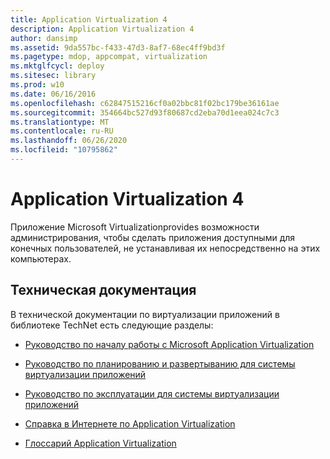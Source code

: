 ```yaml
---
title: Application Virtualization 4
description: Application Virtualization 4
author: dansimp
ms.assetid: 9da557bc-f433-47d3-8af7-68ec4ff9bd3f
ms.pagetype: mdop, appcompat, virtualization
ms.mktglfcycl: deploy
ms.sitesec: library
ms.prod: w10
ms.date: 06/16/2016
ms.openlocfilehash: c62847515216cf0a02bbc81f02bc179be36161ae
ms.sourcegitcommit: 354664bc527d93f80687cd2eba70d1eea024c7c3
ms.translationtype: MT
ms.contentlocale: ru-RU
ms.lasthandoff: 06/26/2020
ms.locfileid: "10795862"
---
```

# Application Virtualization 4


Приложение Microsoft Virtualizationprovides возможности администрирования, чтобы сделать приложения доступными для конечных пользователей, не устанавливая их непосредственно на этих компьютерах.

## Техническая документация


В технической документации по виртуализации приложений в библиотеке TechNet есть следующие разделы:

-   [Руководство по началу работы с Microsoft Application Virtualization](microsoft-application-virtualization-getting-started-guide.md)

-   [Руководство по планированию и развертыванию для системы виртуализации приложений](planning-and-deployment-guide-for-the-application-virtualization-system.md)

-   [Руководство по эксплуатации для системы виртуализации приложений](operations-guide-for-the-application-virtualization-system.md)

-   [Справка в Интернете по Application Virtualization](online-help-for-application-virtualization.md)

-   [Глоссарий Application Virtualization](application-virtualization-glossary.md)

 

 





